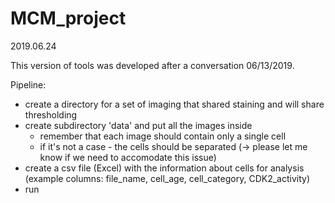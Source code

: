 # MCM_project

2019.06.24

This version of tools was developed after a conversation 06/13/2019.

Pipeline:

* create a directory for a set of imaging that shared staining and will share thresholding 
* create subdirectory 'data' and put all the images inside
  * remember that each image should contain only a single cell
  * if it's not a case - the cells should be separated (-> please let me know if we need to accomodate this issue)
* create a csv file (Excel) with the information about cells for analysis (example columns: file_name, cell_age, cell_category, CDK2_activity)
* run 
